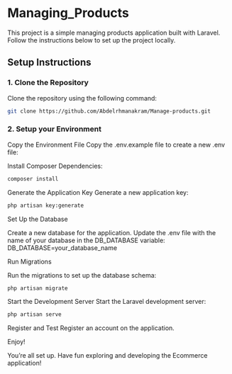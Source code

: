 # Managing_Products

This project is a simple managing products application built with Laravel. Follow the instructions below to set up the project locally.

## Setup Instructions

### 1. Clone the Repository

Clone the repository using the following command:

```bash
git clone https://github.com/Abdelrhmanakram/Manage-products.git
```

### 2. Setup your Environment

Copy the Environment File
Copy the .env.example file to create a new .env file:

Install Composer Dependencies:
```bash
composer install
```

Generate the Application Key
Generate a new application key:
```bash
php artisan key:generate
```

Set Up the Database

Create a new database for the application. Update the .env file with the name of your database in the DB_DATABASE variable:
DB_DATABASE=your_database_name

Run Migrations

Run the migrations to set up the database schema:
```bash
php artisan migrate
```

Start the Development Server
Start the Laravel development server:
```bash
php artisan serve
```

Register and Test
    Register an account on the application.


 Enjoy!

You’re all set up. Have fun exploring and developing the Ecommerce application!
